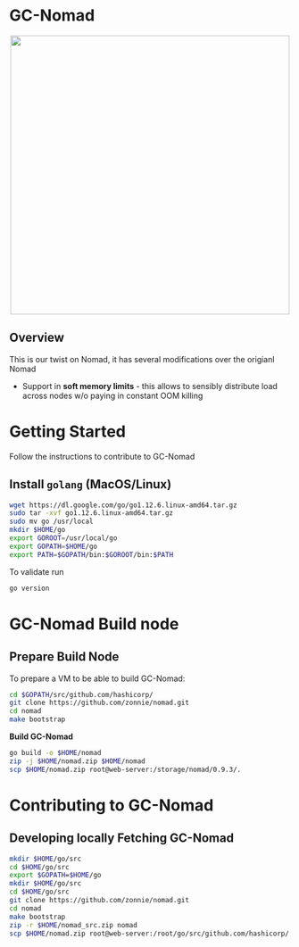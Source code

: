 GC-Nomad
=========

<p align="center" style="text-align:center;">
  <img src="https://cdn.rawgit.com/hashicorp/nomad/master/website/source/assets/images/logo-text.svg" width="500" />
</p>

Overview
-------------------------------

This is our twist on Nomad, it has several modifications over the origianl Nomad

* Support in **soft memory limits** - this allows to sensibly distribute load across nodes w/o paying in constant OOM killing


Getting Started
==============================
Follow the instructions to contribute to GC-Nomad

Install `golang` (MacOS/Linux)
-------------------------------
```sh
wget https://dl.google.com/go/go1.12.6.linux-amd64.tar.gz
sudo tar -xvf go1.12.6.linux-amd64.tar.gz
sudo mv go /usr/local
mkdir $HOME/go
export GOROOT=/usr/local/go
export GOPATH=$HOME/go
export PATH=$GOPATH/bin:$GOROOT/bin:$PATH
```
To validate run
```sh
go version
```

GC-Nomad Build node
==============================

Prepare Build Node
------------------
To prepare a VM to be able to build GC-Nomad:
```sh
cd $GOPATH/src/github.com/hashicorp/
git clone https://github.com/zonnie/nomad.git
cd nomad
make bootstrap
```

**Build GC-Nomad**
```sh
go build -o $HOME/nomad
zip -j $HOME/nomad.zip $HOME/nomad
scp $HOME/nomad.zip root@web-server:/storage/nomad/0.9.3/.
```


Contributing to GC-Nomad
========================
**Developing locally**
Fetching GC-Nomad
------------------------
```sh
mkdir $HOME/go/src
cd $HOME/go/src
export $GOPATH=$HOME/go
mkdir $HOME/go/src
cd $HOME/go/src
git clone https://github.com/zonnie/nomad.git
cd nomad
make bootstrap
zip -r $HOME/nomad_src.zip nomad
scp $HOME/nomad.zip root@web-server:/root/go/src/github.com/hashicorp/.
```

